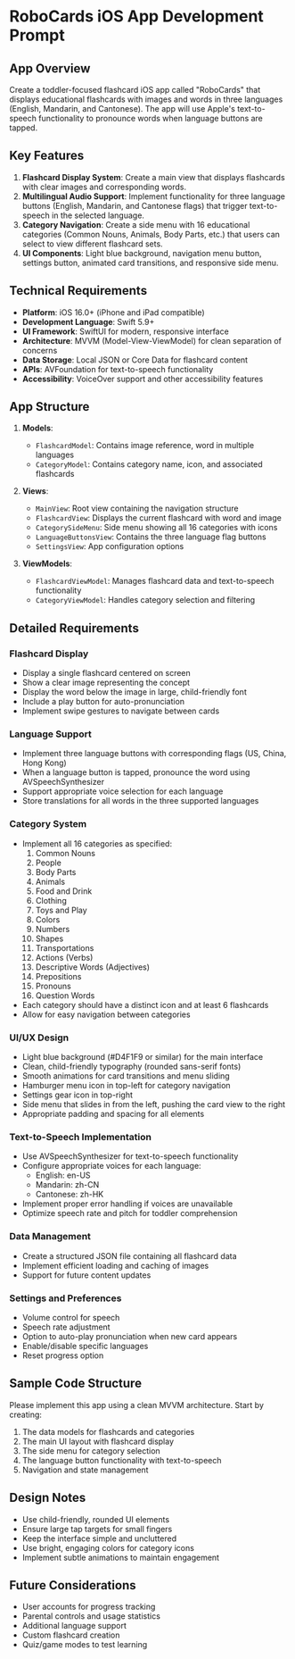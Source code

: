 # RoboCards iOS App Development Prompt

## App Overview
Create a toddler-focused flashcard iOS app called "RoboCards" that displays educational flashcards with images and words in three languages (English, Mandarin, and Cantonese). The app will use Apple's text-to-speech functionality to pronounce words when language buttons are tapped.

## Key Features
1. **Flashcard Display System**: Create a main view that displays flashcards with clear images and corresponding words.
2. **Multilingual Audio Support**: Implement functionality for three language buttons (English, Mandarin, and Cantonese flags) that trigger text-to-speech in the selected language.
3. **Category Navigation**: Create a side menu with 16 educational categories (Common Nouns, Animals, Body Parts, etc.) that users can select to view different flashcard sets.
4. **UI Components**: Light blue background, navigation menu button, settings button, animated card transitions, and responsive side menu.

## Technical Requirements
- **Platform**: iOS 16.0+ (iPhone and iPad compatible)
- **Development Language**: Swift 5.9+
- **UI Framework**: SwiftUI for modern, responsive interface
- **Architecture**: MVVM (Model-View-ViewModel) for clean separation of concerns
- **Data Storage**: Local JSON or Core Data for flashcard content
- **APIs**: AVFoundation for text-to-speech functionality
- **Accessibility**: VoiceOver support and other accessibility features

## App Structure
1. **Models**:
   - `FlashcardModel`: Contains image reference, word in multiple languages
   - `CategoryModel`: Contains category name, icon, and associated flashcards

2. **Views**:
   - `MainView`: Root view containing the navigation structure
   - `FlashcardView`: Displays the current flashcard with word and image
   - `CategorySideMenu`: Side menu showing all 16 categories with icons
   - `LanguageButtonsView`: Contains the three language flag buttons
   - `SettingsView`: App configuration options

3. **ViewModels**:
   - `FlashcardViewModel`: Manages flashcard data and text-to-speech functionality
   - `CategoryViewModel`: Handles category selection and filtering

## Detailed Requirements

### Flashcard Display
- Display a single flashcard centered on screen
- Show a clear image representing the concept
- Display the word below the image in large, child-friendly font
- Include a play button for auto-pronunciation
- Implement swipe gestures to navigate between cards

### Language Support
- Implement three language buttons with corresponding flags (US, China, Hong Kong)
- When a language button is tapped, pronounce the word using AVSpeechSynthesizer
- Support appropriate voice selection for each language
- Store translations for all words in the three supported languages

### Category System
- Implement all 16 categories as specified:
  1. Common Nouns
  2. People
  3. Body Parts
  4. Animals
  5. Food and Drink
  6. Clothing
  7. Toys and Play
  8. Colors
  9. Numbers
  10. Shapes
  11. Transportations
  12. Actions (Verbs)
  13. Descriptive Words (Adjectives)
  14. Prepositions
  15. Pronouns
  16. Question Words
- Each category should have a distinct icon and at least 6 flashcards
- Allow for easy navigation between categories

### UI/UX Design
- Light blue background (#D4F1F9 or similar) for the main interface
- Clean, child-friendly typography (rounded sans-serif fonts)
- Smooth animations for card transitions and menu sliding
- Hamburger menu icon in top-left for category navigation
- Settings gear icon in top-right
- Side menu that slides in from the left, pushing the card view to the right
- Appropriate padding and spacing for all elements

### Text-to-Speech Implementation
- Use AVSpeechSynthesizer for text-to-speech functionality
- Configure appropriate voices for each language:
  - English: en-US
  - Mandarin: zh-CN
  - Cantonese: zh-HK
- Implement proper error handling if voices are unavailable
- Optimize speech rate and pitch for toddler comprehension

### Data Management
- Create a structured JSON file containing all flashcard data
- Implement efficient loading and caching of images
- Support for future content updates

### Settings and Preferences
- Volume control for speech
- Speech rate adjustment
- Option to auto-play pronunciation when new card appears
- Enable/disable specific languages
- Reset progress option

## Sample Code Structure
Please implement this app using a clean MVVM architecture. Start by creating:

1. The data models for flashcards and categories
2. The main UI layout with flashcard display
3. The side menu for category selection
4. The language button functionality with text-to-speech
5. Navigation and state management

## Design Notes
- Use child-friendly, rounded UI elements
- Ensure large tap targets for small fingers
- Keep the interface simple and uncluttered
- Use bright, engaging colors for category icons
- Implement subtle animations to maintain engagement

## Future Considerations
- User accounts for progress tracking
- Parental controls and usage statistics
- Additional language support
- Custom flashcard creation
- Quiz/game modes to test learning